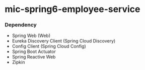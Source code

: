 # mic-spring6-employee-service

### Dependency

* Spring Web (Web)
* Eureka Discovery Client (Spring Cloud Discovery)
* Config Client (Spring Cloud Config)
* Spring Boot Actuator
* Spring Reactive Web
* Zipkin
